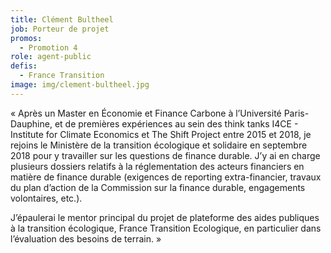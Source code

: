 ```yaml
---
title: Clément Bultheel
job: Porteur de projet
promos:
  - Promotion 4
role: agent-public
defis:
  - France Transition
image: img/clement-bultheel.jpg
---
```

« Après un Master en Économie et Finance Carbone à l’Université Paris-Dauphine, et de premières expériences au sein des think tanks I4CE - Institute for Climate Economics et The Shift Project entre 2015 et 2018, je rejoins le Ministère de la transition écologique et solidaire en septembre 2018 pour y travailler sur les questions de finance durable. J’y ai en charge plusieurs dossiers relatifs à la réglementation des acteurs financiers en matière de finance durable (exigences de reporting extra-financier, travaux du plan d’action de la Commission sur la finance durable, engagements volontaires, etc.).

J’épaulerai le mentor principal du projet de plateforme des aides publiques à la transition écologique, France Transition Ecologique, en particulier dans l’évaluation des besoins de terrain. »
